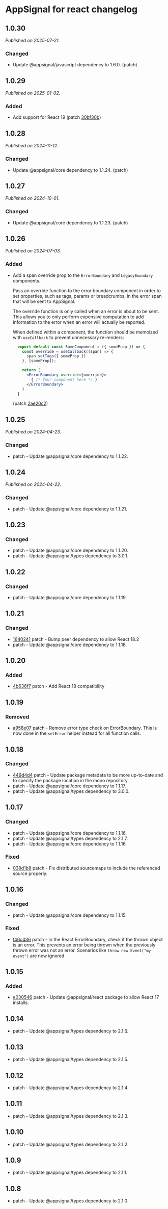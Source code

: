 # AppSignal for react changelog

## 1.0.30

_Published on 2025-07-21._

### Changed

- Update @appsignal/javascript dependency to 1.6.0. (patch)

## 1.0.29

_Published on 2025-01-02._

### Added

- Add support for React 19 (patch [30bf30b](https://github.com/appsignal/appsignal-javascript/commit/30bf30b30dde75b357c066c3228d2e0e9d388e17))

## 1.0.28

_Published on 2024-11-12._

### Changed

- Update @appsignal/core dependency to 1.1.24. (patch)

## 1.0.27

_Published on 2024-10-01._

### Changed

- Update @appsignal/core dependency to 1.1.23. (patch)

## 1.0.26

_Published on 2024-07-03._

### Added

- Add a span override prop to the `ErrorBoundary` and `LegacyBoundary` components.

  Pass an override function to the error boundary component in order to set properties, such as tags, params or breadcrumbs, in the error span that will be sent to AppSignal.

  The override function is only called when an error is about to be sent. This allows you to only perform expensive computation to add information to the error when an error will actually be reported.

  When defined within a component, the function should be memoized with `useCallback` to prevent unnecessary re-renders:

  ```jsx
    export default const SomeComponent = ({ someProp }) => {
      const override = useCallback((span) => {
        span.setTags({ someProp })
      }, [someProp]);

      return (
        <ErrorBoundary override={override}>
          { /* Your component here */ }
        </ErrorBoundary>
      )
    }
  ```

  (patch [2ae20c2](https://github.com/appsignal/appsignal-javascript/commit/2ae20c279bf8ef416019f523a56ecd35edbd23bc))

## 1.0.25

_Published on 2024-04-23._

### Changed

- patch - Update @appsignal/core dependency to 1.1.22.

## 1.0.24

_Published on 2024-04-22._

### Changed

- patch - Update @appsignal/core dependency to 1.1.21.

## 1.0.23

### Changed

- patch - Update @appsignal/core dependency to 1.1.20.
- patch - Update @appsignal/types dependency to 3.0.1.

## 1.0.22

### Changed

- patch - Update @appsignal/core dependency to 1.1.19.

## 1.0.21

### Changed

- [1640241](https://github.com/appsignal/appsignal-javascript/commit/164024199a5e1d8099105eda62623ebbeeceb62a) patch - Bump peer dependency to allow React 18.2
- patch - Update @appsignal/core dependency to 1.1.18.

## 1.0.20

### Added

- [4b636f7](https://github.com/appsignal/appsignal-javascript/commit/4b636f759040fd1ae15d2305b09a442dfb566597) patch - Add React 18 compatibility

## 1.0.19

### Removed

- [a958e07](https://github.com/appsignal/appsignal-javascript/commit/a958e0752f1816f0a9643e905a5a143f8e74c9ea) patch - Remove error type check on ErrorBoundary. This is now done in the `setError` helper instead for all function calls.

## 1.0.18

### Changed

- [449d4d4](https://github.com/appsignal/appsignal-javascript/commit/449d4d40381e7e6c13076732a8b4e7f65f94d5db) patch - Update package metadata to be more up-to-date and to specify the package location in the mono repository.
- patch - Update @appsignal/core dependency to 1.1.17.
- patch - Update @appsignal/types dependency to 3.0.0.

## 1.0.17

### Changed

- patch - Update @appsignal/core dependency to 1.1.16.
- patch - Update @appsignal/types dependency to 2.1.7.
- patch - Update @appsignal/core dependency to 1.1.16.

### Fixed

- [038d1b8](https://github.com/appsignal/appsignal-javascript/commit/038d1b8beb4042b2610ee3db1c6b3bdb3c9e881f) patch - Fix distributed sourcemaps to include the referenced source properly.

## 1.0.16

### Changed

- patch - Update @appsignal/core dependency to 1.1.15.

### Fixed

- [f46c436](https://github.com/appsignal/appsignal-javascript/commit/f46c4362efd7ca8e414c3cf56c3938ecb7a5b03e) patch - In the React ErrorBoundary, check if the thrown object is an error. This prevents an error being thrown when the previously thrown error was not an error. Scenarios like `throw new Event("my event")` are now ignored.

## 1.0.15

### Added

- [e030546](https://github.com/appsignal/appsignal-javascript/commit/e0305463f9623581d26a02b8273737b9126bbe90) patch - Update @appsignal/react package to allow React 17 installs.

## 1.0.14

- patch - Update @appsignal/types dependency to 2.1.6.

## 1.0.13

- patch - Update @appsignal/types dependency to 2.1.5.

## 1.0.12

- patch - Update @appsignal/types dependency to 2.1.4.

## 1.0.11

- patch - Update @appsignal/types dependency to 2.1.3.

## 1.0.10

- patch - Update @appsignal/types dependency to 2.1.2.

## 1.0.9

- patch - Update @appsignal/types dependency to 2.1.1.

## 1.0.8

- patch - Update @appsignal/types dependency to 2.1.0.
